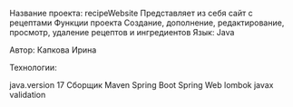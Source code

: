 Название проекта:
recipeWebsite
Представляет из себя сайт с рецептами
Функции проекта
Создание, дополнение, редактирование, просмотр, удаление рецептов и ингредиентов
Язык: Java

Автор: Капкова Ирина

Технологии:

java.version 17
Сборщик Maven
Spring Boot
Spring Web
lombok
javax validation